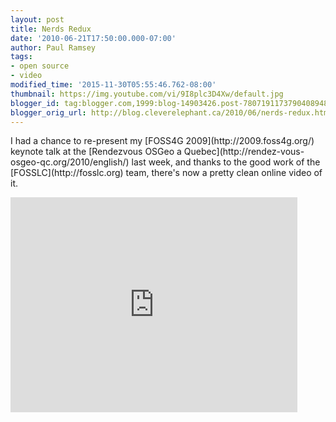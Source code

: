 ```yaml
---
layout: post
title: Nerds Redux
date: '2010-06-21T17:50:00.000-07:00'
author: Paul Ramsey
tags:
- open source
- video
modified_time: '2015-11-30T05:55:46.762-08:00'
thumbnail: https://img.youtube.com/vi/9I8plc3D4Xw/default.jpg
blogger_id: tag:blogger.com,1999:blog-14903426.post-7807191173790408948
blogger_orig_url: http://blog.cleverelephant.ca/2010/06/nerds-redux.html
---
```


<p>I had a chance to re-present my [FOSS4G 2009](http://2009.foss4g.org/) keynote talk at the [Rendezvous OSGeo a Quebec](http://rendez-vous-osgeo-qc.org/2010/english/) last week, and thanks to the good work of the [FOSSLC](http://fosslc.org) team, there's now a pretty clean online video of it.</p><iframe allowfullscreen="" frameborder="0" height="344" src="https://www.youtube.com/embed/9I8plc3D4Xw" width="459"></iframe>

